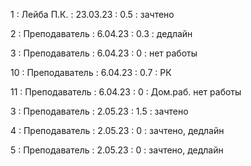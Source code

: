 1 : Лейба П.К. : 23.03.23 : 0.5 : зачтено

2 : Преподаватель : 6.04.23 : 0.3 : дедлайн

3 : Преподаватель : 6.04.23 : 0 : нет работы

10 : Преподаватель : 6.04.23 : 0.7 : РК

11 : Преподаватель : 6.04.23 : 0 : Дом.раб. нет работы

3 : Преподаватель : 2.05.23 : 1.5 : зачтено

4 : Преподаватель : 2.05.23 : 0 : зачтено, дедлайн

5 : Преподаватель : 2.05.23 : 0 : зачтено, дедлайн


